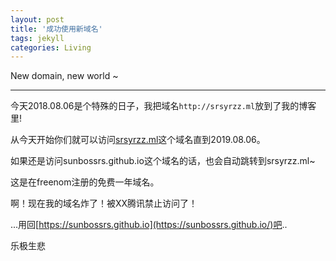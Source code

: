 ```yaml
---
layout: post
title: '成功使用新域名'
tags: jekyll
categories: Living
---
```


New domain, new world ~

---

今天2018.08.06是个特殊的日子，我把域名`http://srsyrzz.ml`放到了我的博客里!  
  
从今天开始你们就可以访问[srsyrzz.ml](https://sunbossrs.github.io/)这个域名直到2019.08.06。
  
如果还是访问sunbossrs.github.io这个域名的话，也会自动跳转到srsyrzz.ml~  
  
这是在freenom注册的免费一年域名。
  
啊！现在我的域名炸了！被XX腾讯禁止访问了！  
  
...用回[https://sunbossrs.github.io](https://sunbossrs.github.io/)吧..  
  
乐极生悲

